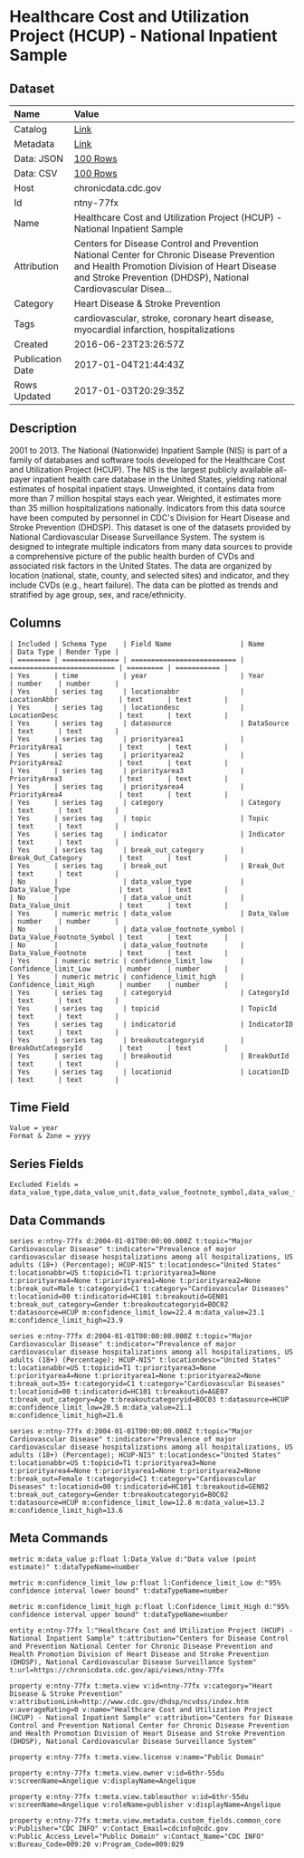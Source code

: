 # Healthcare Cost and Utilization Project (HCUP) - National Inpatient Sample

## Dataset

| Name | Value |
| :--- | :---- |
| Catalog | [Link](https://catalog.data.gov/dataset/healthcare-cost-and-utilization-project-hcup-national-inpatient-sample) |
| Metadata | [Link](https://chronicdata.cdc.gov/api/views/ntny-77fx) |
| Data: JSON | [100 Rows](https://chronicdata.cdc.gov/api/views/ntny-77fx/rows.json?max_rows=100) |
| Data: CSV | [100 Rows](https://chronicdata.cdc.gov/api/views/ntny-77fx/rows.csv?max_rows=100) |
| Host | chronicdata.cdc.gov |
| Id | ntny-77fx |
| Name | Healthcare Cost and Utilization Project (HCUP) - National Inpatient Sample |
| Attribution | Centers for Disease Control and Prevention National Center for Chronic Disease Prevention and Health Promotion Division of Heart Disease and Stroke Prevention (DHDSP), National Cardiovascular Disea... |
| Category | Heart Disease & Stroke Prevention |
| Tags | cardiovascular, stroke, coronary heart disease, myocardial infarction, hospitalizations |
| Created | 2016-06-23T23:26:57Z |
| Publication Date | 2017-01-04T21:44:43Z |
| Rows Updated | 2017-01-03T20:29:35Z |

## Description

2001 to 2013.  The National (Nationwide) Inpatient Sample (NIS) is part of a family of databases and software tools developed for the Healthcare Cost and Utilization Project (HCUP). The NIS is the largest publicly available all-payer inpatient health care database in the United States, yielding national estimates of hospital inpatient stays. Unweighted, it contains data from more than 7 million hospital stays each year. Weighted, it estimates more than 35 million hospitalizations nationally. Indicators from this data source have been computed by personnel in CDC's Division for Heart Disease and Stroke Prevention (DHDSP). This dataset is one of the datasets provided by National Cardiovascular Disease Surveillance System. The system is designed to integrate multiple indicators from many data sources to provide a comprehensive picture of the public health burden of CVDs and associated risk factors in the United States. The data are organized by location (national, state, county, and selected sites) and indicator, and they include CVDs (e.g., heart failure). The data can be plotted as trends and stratified by age group, sex, and race/ethnicity.

## Columns

```ls
| Included | Schema Type    | Field Name                 | Name                       | Data Type | Render Type |
| ======== | ============== | ========================== | ========================== | ========= | =========== |
| Yes      | time           | year                       | Year                       | number    | number      |
| Yes      | series tag     | locationabbr               | LocationAbbr               | text      | text        |
| Yes      | series tag     | locationdesc               | LocationDesc               | text      | text        |
| Yes      | series tag     | datasource                 | DataSource                 | text      | text        |
| Yes      | series tag     | priorityarea1              | PriorityArea1              | text      | text        |
| Yes      | series tag     | priorityarea2              | PriorityArea2              | text      | text        |
| Yes      | series tag     | priorityarea3              | PriorityArea3              | text      | text        |
| Yes      | series tag     | priorityarea4              | PriorityArea4              | text      | text        |
| Yes      | series tag     | category                   | Category                   | text      | text        |
| Yes      | series tag     | topic                      | Topic                      | text      | text        |
| Yes      | series tag     | indicator                  | Indicator                  | text      | text        |
| Yes      | series tag     | break_out_category         | Break_Out_Category         | text      | text        |
| Yes      | series tag     | break_out                  | Break_Out                  | text      | text        |
| No       |                | data_value_type            | Data_Value_Type            | text      | text        |
| No       |                | data_value_unit            | Data_Value_Unit            | text      | text        |
| Yes      | numeric metric | data_value                 | Data_Value                 | number    | number      |
| No       |                | data_value_footnote_symbol | Data_Value_Footnote_Symbol | text      | text        |
| No       |                | data_value_footnote        | Data_Value_Footnote        | text      | text        |
| Yes      | numeric metric | confidence_limit_low       | Confidence_limit_Low       | number    | number      |
| Yes      | numeric metric | confidence_limit_high      | Confidence_limit_High      | number    | number      |
| Yes      | series tag     | categoryid                 | CategoryId                 | text      | text        |
| Yes      | series tag     | topicid                    | TopicId                    | text      | text        |
| Yes      | series tag     | indicatorid                | IndicatorID                | text      | text        |
| Yes      | series tag     | breakoutcategoryid         | BreakOutCategoryId         | text      | text        |
| Yes      | series tag     | breakoutid                 | BreakOutId                 | text      | text        |
| Yes      | series tag     | locationid                 | LocationID                 | text      | text        |
```

## Time Field

```ls
Value = year
Format & Zone = yyyy
```

## Series Fields

```ls
Excluded Fields = data_value_type,data_value_unit,data_value_footnote_symbol,data_value_footnote
```

## Data Commands

```ls
series e:ntny-77fx d:2004-01-01T00:00:00.000Z t:topic="Major Cardiovascular Disease" t:indicator="Prevalence of major cardiovascular disease hospitalizations among all hospitalizations, US adults (18+) (Percentage); HCUP-NIS" t:locationdesc="United States" t:locationabbr=US t:topicid=T1 t:priorityarea3=None t:priorityarea4=None t:priorityarea1=None t:priorityarea2=None t:break_out=Male t:categoryid=C1 t:category="Cardiovascular Diseases" t:locationid=00 t:indicatorid=HC101 t:breakoutid=GEN01 t:break_out_category=Gender t:breakoutcategoryid=BOC02 t:datasource=HCUP m:confidence_limit_low=22.4 m:data_value=23.1 m:confidence_limit_high=23.9

series e:ntny-77fx d:2004-01-01T00:00:00.000Z t:topic="Major Cardiovascular Disease" t:indicator="Prevalence of major cardiovascular disease hospitalizations among all hospitalizations, US adults (18+) (Percentage); HCUP-NIS" t:locationdesc="United States" t:locationabbr=US t:topicid=T1 t:priorityarea3=None t:priorityarea4=None t:priorityarea1=None t:priorityarea2=None t:break_out=35+ t:categoryid=C1 t:category="Cardiovascular Diseases" t:locationid=00 t:indicatorid=HC101 t:breakoutid=AGE07 t:break_out_category=Age t:breakoutcategoryid=BOC03 t:datasource=HCUP m:confidence_limit_low=20.5 m:data_value=21.1 m:confidence_limit_high=21.6

series e:ntny-77fx d:2004-01-01T00:00:00.000Z t:topic="Major Cardiovascular Disease" t:indicator="Prevalence of major cardiovascular disease hospitalizations among all hospitalizations, US adults (18+) (Percentage); HCUP-NIS" t:locationdesc="United States" t:locationabbr=US t:topicid=T1 t:priorityarea3=None t:priorityarea4=None t:priorityarea1=None t:priorityarea2=None t:break_out=Female t:categoryid=C1 t:category="Cardiovascular Diseases" t:locationid=00 t:indicatorid=HC101 t:breakoutid=GEN02 t:break_out_category=Gender t:breakoutcategoryid=BOC02 t:datasource=HCUP m:confidence_limit_low=12.8 m:data_value=13.2 m:confidence_limit_high=13.6
```

## Meta Commands

```ls
metric m:data_value p:float l:Data_Value d:"Data value (point estimate)" t:dataTypeName=number

metric m:confidence_limit_low p:float l:Confidence_limit_Low d:"95% confidence interval lower bound" t:dataTypeName=number

metric m:confidence_limit_high p:float l:Confidence_limit_High d:"95% confidence interval upper bound" t:dataTypeName=number

entity e:ntny-77fx l:"Healthcare Cost and Utilization Project (HCUP) - National Inpatient Sample" t:attribution="Centers for Disease Control and Prevention National Center for Chronic Disease Prevention and Health Promotion Division of Heart Disease and Stroke Prevention (DHDSP), National Cardiovascular Disease Surveillance System" t:url=https://chronicdata.cdc.gov/api/views/ntny-77fx

property e:ntny-77fx t:meta.view v:id=ntny-77fx v:category="Heart Disease & Stroke Prevention" v:attributionLink=http://www.cdc.gov/dhdsp/ncvdss/index.htm v:averageRating=0 v:name="Healthcare Cost and Utilization Project (HCUP) - National Inpatient Sample" v:attribution="Centers for Disease Control and Prevention National Center for Chronic Disease Prevention and Health Promotion Division of Heart Disease and Stroke Prevention (DHDSP), National Cardiovascular Disease Surveillance System"

property e:ntny-77fx t:meta.view.license v:name="Public Domain"

property e:ntny-77fx t:meta.view.owner v:id=6thr-55du v:screenName=Angelique v:displayName=Angelique

property e:ntny-77fx t:meta.view.tableauthor v:id=6thr-55du v:screenName=Angelique v:roleName=publisher v:displayName=Angelique

property e:ntny-77fx t:meta.view.metadata.custom_fields.common_core v:Publisher="CDC INFO" v:Contact_Email=cdcinfo@cdc.gov v:Public_Access_Level="Public Domain" v:Contact_Name="CDC INFO" v:Bureau_Code=009:20 v:Program_Code=009:029
```